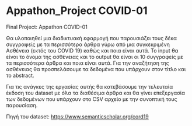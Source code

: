 # Appathon_Project COVID-01
Final Project: Appathon COVID-01

Θα υλοποιηθεί μια διαδικτυακή εφαρμογή που παρουσιάζει τους δέκα συγγραφείς με τα περισσότερα άρθρα γύρω από μια συγκεκριμένη Ασθένεια (εκτός του COVID 19) καθώς και ποια είναι αυτά. To input θα είναι το όνομα της ασθένειας και το output θα είναι οι 10 συγγραφείς με τα περισσότερα άρθρα και ποια είναι αυτά. Για την αναζήτηση της ασθένειας θα προσπελάσουμε τα δεδομένα που υπάρχουν στον τίτλο και το abstract.

Για τις ανάγκες της εργασίας αυτής θα κατεβάσουμε την τελευταία έκδοση του dataset με όλα τα διαθέσιμα άρθρα και θα γίνει επεξεργασία των δεδομένων που υπάρχουν στο CSV αρχείο με την συνοπτική τους παρουσίαση.

Πηγή του dataset: https://www.semanticscholar.org/cord19
